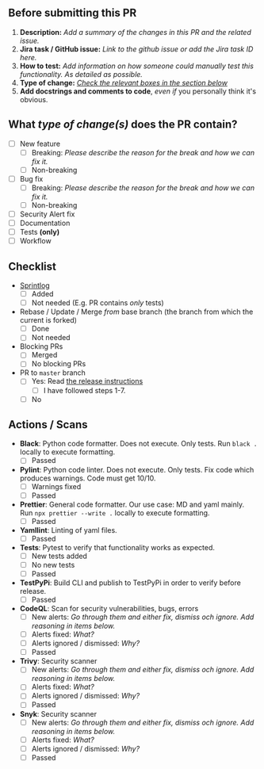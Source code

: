 ## Before submitting this PR

1. **Description:** _Add a summary of the changes in this PR and the related issue._
2. **Jira task / GitHub issue:** _Link to the github issue or add the Jira task ID here._
3. **How to test:** _Add information on how someone could manually test this functionality. As detailed as possible._
4. **Type of change:** [_Check the relevant boxes in the section below_](#what-type-of-changes-does-the-pr-contain)
5. **Add docstrings and comments to code**, _even if_ you personally think it's obvious.

## What _type of change(s)_ does the PR contain?

<!--
- "Breaking": The change will cause existing functionality to not work as expected.
- Workflow: E.g. a new github action or changes to this PR template. Anything that alters our or the codes workflow.
-->

- [ ] New feature
  - [ ] Breaking: _Please describe the reason for the break and how we can fix it._
  - [ ] Non-breaking
- [ ] Bug fix
  - [ ] Breaking: _Please describe the reason for the break and how we can fix it._
  - [ ] Non-breaking
- [ ] Security Alert fix
- [ ] Documentation
- [ ] Tests **(only)**
- [ ] Workflow

## Checklist

- [Sprintlog](../SPRINTLOG.md)
  - [ ] Added
  - [ ] Not needed (E.g. PR contains _only_ tests)
- Rebase / Update / Merge _from_ base branch (the branch from which the current is forked)
  - [ ] Done
  - [ ] Not needed
- Blocking PRs
  - [ ] Merged
  - [ ] No blocking PRs
- PR to `master` branch
  - [ ] Yes: Read [the release instructions](../docs/procedures/new_release.md)
    - [ ] I have followed steps 1-7.
  - [ ] No

## Actions / Scans

<!-- Go through all checkboxes. All actions must pass before merging is allowed.-->

- **Black**: Python code formatter. Does not execute. Only tests.
  Run `black .` locally to execute formatting.
  - [ ] Passed
- **Pylint**: Python code linter. Does not execute. Only tests.
  Fix code which produces warnings. Code must get 10/10.
  - [ ] Warnings fixed
  - [ ] Passed
- **Prettier**: General code formatter. Our use case: MD and yaml mainly.
  Run `npx prettier --write .` locally to execute formatting.
  - [ ] Passed
- **Yamllint**: Linting of yaml files.
  - [ ] Passed
- **Tests**: Pytest to verify that functionality works as expected.
  - [ ] New tests added
  - [ ] No new tests
  - [ ] Passed
- **TestPyPi**: Build CLI and publish to TestPyPi in order to verify before release.
  - [ ] Passed
- **CodeQL**: Scan for security vulnerabilities, bugs, errors
  - [ ] New alerts: _Go through them and either fix, dismiss och ignore. Add reasoning in items below._
  - [ ] Alerts fixed: _What?_
  - [ ] Alerts ignored / dismissed: _Why?_
  - [ ] Passed
- **Trivy**: Security scanner
  - [ ] New alerts: _Go through them and either fix, dismiss och ignore. Add reasoning in items below._
  - [ ] Alerts fixed: _What?_
  - [ ] Alerts ignored / dismissed: _Why?_
  - [ ] Passed
- **Snyk**: Security scanner
  - [ ] New alerts: _Go through them and either fix, dismiss och ignore. Add reasoning in items below._
  - [ ] Alerts fixed: _What?_
  - [ ] Alerts ignored / dismissed: _Why?_
  - [ ] Passed
